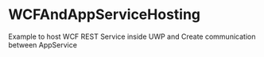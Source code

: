# WCFAndAppServiceHosting
Example to host WCF REST Service inside UWP and Create communication between AppService
